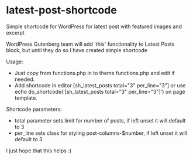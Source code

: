 # latest-post-shortcode
Simple shortcode for WordPress for latest post with featured images and excerpt

WordPress Gutenberg team will add 'this' functionality to Latest Posts block, but until they do so I have created simple shortcode

Usage: 
  - Just copy from functions.php in to theme functions.php and edit if needed.
  - Add shortcode in editor [sh_latest_posts total="3" per_line="3"] or use echo do_shortcode('[sh_latest_posts total="3" per_line="3"]') on page template.

Shortcode parameters: 
  - total parameter sets limit for number of posts, if left unset it will default to 3
  - per_line sets class for styling post-columns-$number, if left unset it will default to 3


I just hope that this helps :)

